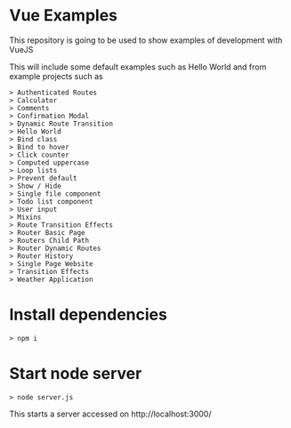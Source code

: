 # Vue Examples

This repository is going to be used to show examples of development with VueJS

This will include some default examples such as Hello World and from example projects such as

    > Authenticated Routes
    > Calculator
    > Comments
    > Confirmation Modal
    > Dynamic Route Transition
    > Hello World
    > Bind class
    > Bind to hover
    > Click counter
    > Computed uppercase
    > Loop lists
    > Prevent default
    > Show / Hide
    > Single file component
    > Todo list component
    > User input
    > Mixins
    > Route Transition Effects
    > Router Basic Page
    > Routers Child Path
    > Router Dynamic Routes
    > Router History
    > Single Page Website
    > Transition Effects
    > Weather Application
    
# Install dependencies

    > npm i
    
# Start node server

    > node server.js
    
This starts a server accessed on http://localhost:3000/
